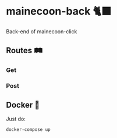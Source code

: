 # mainecoon-back 🐈‍⬛

Back-end of mainecoon-click

## Routes 🛤️

### Get

### Post


## Docker 🐋

Just do:

```
docker-compose up
```
